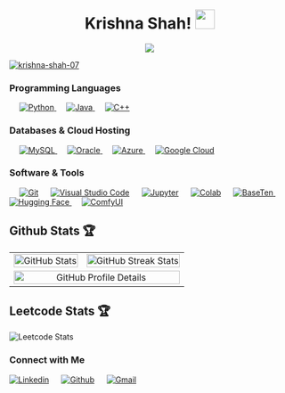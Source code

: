 <h1 align="center">Krishna Shah! <img src="https://media.giphy.com/media/hvRJCLFzcasrR4ia7z/giphy.gif" width="35"></h1>
<p align="center">
  <a href="https://github.com/DenverCoder1/readme-typing-svg"><img src="https://readme-typing-svg.herokuapp.com?lines=AI/ML+Enthusiast;%20NLP+Researcher;%20Python+Developer;%20Oracle+Certified&center=true&width=500&height=50&font=georgia"></a>
</p>

<p align="left"> <a href="https://github.com/ryo-ma/github-profile-trophy"><img src="https://github-profile-trophy.vercel.app/?username=krishna-shah-07" alt="krishna-shah-07" /></a> </p>

### Programming Languages

<p align="left">
  &emsp;
  <a href="https://www.python.org" rel="noreferrer"> 
    <img src="https://img.shields.io/badge/Python-%2314354C.svg?logo=python&logoColor=white" alt="Python"/>
  </a>
  &emsp;
  <a href="https://www.java.com" target="_blank" rel="noreferrer"> 
    <img src="https://img.shields.io/badge/Java-%23ED8B00.svg?logo=java&logoColor=white" alt="Java"/>
  </a>
  &emsp;
  <a href="https://www.w3schools.com/cpp/" target="_blank" rel="noreferrer">
    <img src="https://img.shields.io/badge/C++-%2300599C.svg?logo=c%2B%2B&logoColor=white" alt="C++"/>
  </a>
</p>

### Databases & Cloud Hosting

<p align="left">
  &emsp;
  <a href="https://www.mysql.com/" target="_blank" rel="noreferrer">
    <img src="https://img.shields.io/badge/MySQL-%2300f.svg?logo=mysql&logoColor=white" alt="MySQL"/>
  </a>
  &emsp;
  <a href="https://www.oracle.com/" target="_blank" rel="noreferrer">
    <img src="https://img.shields.io/badge/Oracle-%23F00000.svg?logo=oracle&logoColor=white" alt="Oracle"/>
  </a>
  &emsp;
  <a href="https://azure.microsoft.com/en-us/" target="_blank" rel="noreferrer">
    <img src="https://img.shields.io/badge/Azure-%230078D4.svg?logo=microsoft-azure&logoColor=white" alt="Azure"/>
  </a>
  &emsp;
  <a href="https://cloud.google.com" target="_blank" rel="noreferrer">
    <img src="https://img.shields.io/badge/Google%20Cloud-%234285F4.svg?logo=google-cloud&logoColor=white" alt="Google Cloud"/>
  </a>
</p>

### Software & Tools

<p align="left">
  &emsp;
  <a href="#"><img alt="Git" src="https://img.shields.io/badge/Git-%23F05033.svg?logo=git&logoColor=white"/></a>
  &emsp;
  <a href="#"><img alt="Visual Studio Code" src="https://img.shields.io/badge/Visual%20Studio%20Code-0078d7.svg?logo=visual-studio-code&logoColor=white"/></a>
  &emsp;
  <a href="#"><img alt="Jupyter" src="https://img.shields.io/badge/Jupyter-%23F37626.svg?logo=Jupyter&logoColor=white"/></a>
  &emsp;
  <a href="#"><img alt="Colab" src="https://img.shields.io/badge/Colab-%23F9AB00.svg?logo=google-colab&logoColor=white"/></a>
  &emsp;
  <a href="https://www.baseten.co/" target="_blank" rel="noreferrer">
    <img src="https://img.shields.io/badge/BaseTen-%233D9970.svg?logo=baseten&logoColor=white" alt="BaseTen"/>
  </a>
  &emsp;
  <a href="https://huggingface.co/" target="_blank" rel="noreferrer">
    <img src="https://img.shields.io/badge/Hugging%20Face-%23FFD300.svg?logo=huggingface&logoColor=black" alt="Hugging Face"/>
  </a>
  &emsp;
  <a href="https://comfyui.github.io/" target="_blank" rel="noreferrer">
    <img src="https://img.shields.io/badge/ComfyUI-%2300ADEF.svg?logo=artstation&logoColor=white" alt="ComfyUI"/>
  </a>
</p>

## Github Stats 🏆

<table align="center">
  <tr>
    <!-- GitHub Summary Stats -->
    <td>
      <img src="https://github-profile-summary-cards.vercel.app/api/cards/stats?username=krishna-shah-07&theme=nord_dark" alt="GitHub Stats" width="100%" />
    </td>
    <!-- GitHub Streak Stats -->
    <td>
      <img src="https://github-readme-streak-stats.herokuapp.com/?user=krishna-shah-07&theme=nord" alt="GitHub Streak Stats" width="100%" />
    </td>
  </tr>
  <tr>
    <!-- GitHub Profile Details -->
    <td colspan="2" align="center">
      <img src="https://github-profile-summary-cards.vercel.app/api/cards/profile-details?username=krishna-shah-07&theme=nord_dark" alt="GitHub Profile Details" width="100%" />
    </td>
  </tr>
</table>

## Leetcode Stats 🏆

![Leetcode Stats](https://leetcard.jacoblin.cool/krish1311?ext=heatmap)

### Connect with Me

<p align="left">
  <a href="https://www.linkedin.com/in/krishna-shah-aiml/"><img alt="Linkedin" title="Linkedin" src="https://img.shields.io/badge/LinkedIn-0077B5?style=for-the-badge&logo=linkedin&logoColor=white"/></a>
  &emsp;
  <a href="https://github.com/krishna-shah-07"><img alt="Github" title="Github" src="https://img.shields.io/badge/GitHub-100000?style=for-the-badge&logo=github&logoColor=white"/></a>
  &emsp;
  <a href="mailto:krishnashah131103@gmail.com"><img alt="Gmail" title="Gmail" src="https://img.shields.io/badge/Gmail-D14836?style=for-the-badge&logo=gmail&logoColor=white"/></a>
</p>
